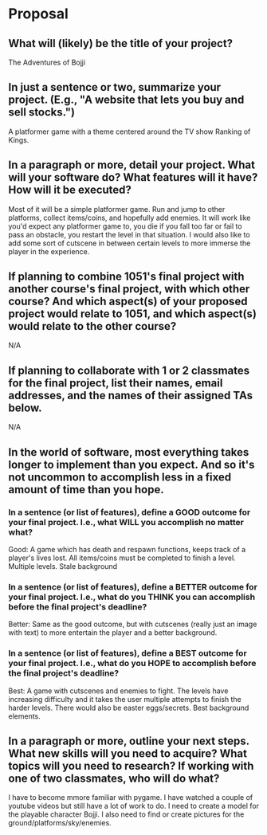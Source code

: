 # Proposal

## What will (likely) be the title of your project?

The Adventures of Bojji

## In just a sentence or two, summarize your project. (E.g., "A website that lets you buy and sell stocks.")

A platformer game with a theme centered around the TV show Ranking of Kings.

## In a paragraph or more, detail your project. What will your software do? What features will it have? How will it be executed?

Most of it will be a simple platformer game. Run and jump to other platforms, collect items/coins, and hopefully add enemies. It will work like you'd expect any platformer game to, you die if you fall too far or fail to pass an obstacle, you restart the level in that situation. I would also like to add some sort of cutscene in between certain levels to more immerse the player in the experience.

## If planning to combine 1051's final project with another course's final project, with which other course? And which aspect(s) of your proposed project would relate to 1051, and which aspect(s) would relate to the other course?

N/A

## If planning to collaborate with 1 or 2 classmates for the final project, list their names, email addresses, and the names of their assigned TAs below.

N/A

## In the world of software, most everything takes longer to implement than you expect. And so it's not uncommon to accomplish less in a fixed amount of time than you hope.

### In a sentence (or list of features), define a GOOD outcome for your final project. I.e., what WILL you accomplish no matter what?

Good: A game which has death and respawn functions, keeps track of a player's lives lost. All items/coins must be completed to finish a level. Multiple levels. Stale background

### In a sentence (or list of features), define a BETTER outcome for your final project. I.e., what do you THINK you can accomplish before the final project's deadline?

Better: Same as the good outcome, but with cutscenes (really just an image with text) to more entertain the player and a better background. 

### In a sentence (or list of features), define a BEST outcome for your final project. I.e., what do you HOPE to accomplish before the final project's deadline?

Best: A game with cutscenes and enemies to fight. The levels have increasing difficulty and it takes the user multiple attempts to finish the harder levels. There would also be easter eggs/secrets. Best background elements.

## In a paragraph or more, outline your next steps. What new skills will you need to acquire? What topics will you need to research? If working with one of two classmates, who will do what?

I have to become mmore familiar with pygame. I have watched a couple of youtube videos but still have a lot of work to do. I need to create a model for the playable character Bojji. I also need to find or create pictures for the ground/platforms/sky/enemies. 